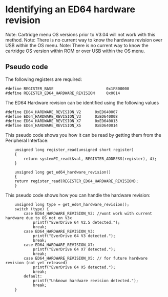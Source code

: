 # Identifying an ED64 hardware revision

Note: Cartridge menu OS versions prior to V3.04 will not work with this method.
Note: There is no current way to know the hardware revision over USB within the OS menu.
Note: There is no current way to know the cartridge OS version within ROM or over USB within the OS menu.

## Pseudo code

The following registers are required:
```
#define REGISTER_BASE                       0x1F800000
#define REGISTER_ED64_HARDWARE_REVISION     0x0014
```

The ED64 Hardware revision can be identified using the following values
```
#define ED64_HARDWARE_REVISION_V2      0xED640007
#define ED64_HARDWARE_REVISION_V3      0xED640008
#define ED64_HARDWARE_REVISION_X7      0xED640013
#define ED64_HARDWARE_REVISION_X5      0xED640014

```

This pseudo code shows you how it can be read by getting them from the Peripheral Interface:
```
    unsigned long register_read(unsigned short register)
    {
        return systemPI_read(&val, REGISTER_ADDRESS(register), 4);
    }

    unsigned long get_ed64_hardware_revision()
    {
    return register_read(REGISTER_ED64_HARDWARE_REVISION);
    }

```

This pseudo code shows how you can handle the hardware revision:
```
    unsigned long type = get_ed64_hardware_revision();
    switch (type) {
        case ED64_HARDWARE_REVISION_V2: //wont work with current hardware due to OS not on V3x
            printf("EverDrive 64 V2.5 detected.");
            break;
        case ED64_HARDWARE_REVISION_V3:
            printf("EverDrive 64 V3 detected.");
            break;
        case ED64_HARDWARE_REVISION_X7:
            printf("EverDrive 64 X7 detected.");
            break;
        case ED64_HARDWARE_REVISION_X5: // for future hardware revision (not yet released)
            printf("EverDrive 64 X5 detected.");
            break;
        default:
            printf("Unknown hardware revision detected.");
            break;
    }
```
